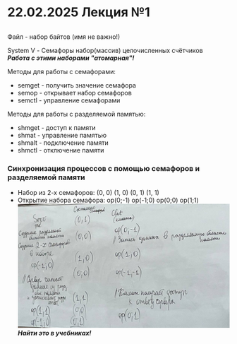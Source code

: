 # 22.02.2025 Лекция №1
##

Файл - набор байтов (имя не важно!)

System V - Семафоры набор(массив) целочисленных счётчиков\
**_Работа с этими наборами "атомарная"!_**

Методы для работы с семафорами:
- semget - получить значение семафора
- semop - открывает набор семафоров
- semctl - управление семафорами

Методы для работы с разделяемой памятью:
- shmget - доступ к памяти
- shmat - управление памятью
- shmalt - подключение памяти
- shmctl - отключение памяти

### Синхронизация процессов с помощью семафоров и разделяемой памяти
 
- Набор из 2-х семафоров:
  (0, 0) (1, 0)
  (0, 1) (1, 1)
- Открытие набора семафора:
  op(0;-1)
  op(-1;0)
  op(0;0)
  op(1;1)\
![SL1_1.jpg](pictures/SL1_1.jpg)
**_Найти это в учебниках!_**
